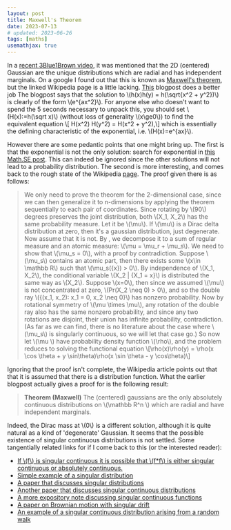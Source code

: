 ```yaml
---
layout: post
title: Maxwell's Theorem
date: 2023-07-13
# updated: 2023-06-26
tags: [maths]
usemathjax: true
---
```


In a [recent 3Blue1Brown video](https://www.youtube.com/watch?v=d_qvLDhkg00&t=621s),
it was mentioned that the 2D (centered) Gaussian are the unique distributions which are radial and has independent marginals.
On a google I found out that this is known as [Maxwell's theorem](https://en.wikipedia.org/wiki/Maxwell%27s_theorem),
but the linked Wikipedia page is a little lacking. [This](https://verzettelung.com/20/10/26/) blogpost does a better job
The blogpost says that the solution to
\\(h(x)h(y) = h(\sqrt{x^2 + y^2})\\) is clearly of the form \\(e^{ax^2}\\).
For anyone else who doesn't want to spend the 5 seconds necessary to unpack this, you should set \\(H(x):=h(\sqrt x)\\)
(without loss of generality \\(x\ge0\\)) to find the equivalent equation \\[ H(x^2) H(y^2) = H(x^2 + y^2),\\]
which is essentially the defining characteristic of the exponential, i.e. \\(H(x)=e^{ax}\\).

However there are some pedantic points that one might bring up. The first is that the exponential is not the only solution:
search for exponential in [this Math.SE post](https://math.stackexchange.com/questions/423492/overview-of-basic-facts-about-cauchy-functional-equation?noredirect=1&lq=1).
This can indeed be ignored since the other solutions will not lead to a probability distribution.
The second is more interesting, and comes back to the rough state of the Wikipedia [page](https://en.wikipedia.org/wiki/Maxwell%27s_theorem).
The proof given there is as follows:

> We only need to prove the theorem for the 2-dimensional case, since we can then generalize it to n-dimensions by applying the theorem sequentially to each pair of coordinates.
> Since rotating by \\(90\\) degrees preserves the joint distribution, both \\(X_1, X_2\\) has the same probability measure. Let it be \\(\mu\\). If \\(\mu\\) is a Dirac delta distribution at zero, then it's a gaussian distribution, just degenerate. Now assume that it is not.
> By , we decompose it to a sum of regular measure and an atomic measure: \\(\mu = \mu_r + \mu_s\\). We need to show that \\(\mu_s = 0\\), with a proof by contradiction.
> Suppose \\(\mu_s\\) contains an atomic part, then there exists some \\(x\in \mathbb R\\) such that \\(\mu_s(\{x\}) > 0\\). By independence of \\(X_1, X_2\\), the conditional variable \\(X_2 | \{X_1 = x\}\\) is distributed the same way as \\(X_2\\). Suppose \\(x=0\\), then since we assumed \\(\mu\\) is not concentrated at zero, \\(Pr(X_2 \neq 0) > 0\\), and so the double ray \\(\{(x_1, x_2): x_1 = 0, x_2 \neq 0\}\\) has nonzero probability. Now by rotational symmetry of \\(\mu \times \mu\\), any rotation of the double ray also has the same nonzero probability, and since any two rotations are disjoint, their union has infinite probability, contradiction.
> (As far as we can find, there is no literature about the case where \\(\mu_s\\) is singularly continuous, so we will let that case go.)
> So now let \\(\mu \\) have probability density function \\(\rho\\), and the problem reduces to solving the functional equation
> \\[\rho(x)\rho(y) = \rho(x \cos \theta + y \sin\theta)\rho(x \sin \theta - y \cos\theta)\\]

Ignoring that the proof isn't complete, the Wikipedia article points out that that it is assumed that there is a distribution function.
What the earlier blogpost actually gives a proof for is the following result:

> **Theorem (Maxwell)** The (centered) gaussians are the only absolutely continuous distributions on \\(\mathbb R^n \\) which are radial and have independent marginals.

Indeed, the Dirac mass at \\(0\\) is a different solution, although it is quite natural as a kind of 'degenerate' Gaussian.
It seems that the possible existence of singular continuous distributions is not settled. Some tangentially related links for if I come back to this (or the interested reader):

- [If \\(f\\) is singular continuous it is possible that \\(f\*f\\) is either singular continuous or absolutely continuous.](https://mathoverflow.net/questions/446600/)
- [Simple example of a singular distribution](https://www.jstor.org/stable/2682772)
- [A paper that discusses singular distributions](http://www.stat.uchicago.edu/~lalley/Papers/indistinguishability.pdf)
- [Another paper that discusses singular continuous distributions](https://www.jstor.org/stable/2238043)
- [A more expository note discussing singular continuous functions](https://sites.math.northwestern.edu/~ehsu/Class%20of%20Singular%20Contnuous%20Functions.pdf)
- [A paper on Brownian motion with singular drift](http://www.jstor.org/stable/3481661?origin=JSTOR-pdf)
- [An example of a singular continuous distribution arising from a random walk](https://web.archive.org/web/20151202055102/http://www.calpoly.edu/~kmorriso/Research/RandomWalks.pdf)
